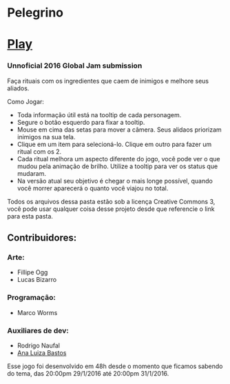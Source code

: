 # Pelegrino
  
  # [Play](http://worms.io/globalJam2016/)
  
  ### Unnoficial 2016 Global Jam submission
  
  Faça rituais com os ingredientes que caem de inimigos e melhore seus aliados.
  
  Como Jogar:  
  - Toda informação útil está na tooltip de cada personagem.
  - Segure o botão esquerdo para fixar a tooltip.
  - Mouse em cima das setas para mover a câmera. Seus alidaos priorizam inimigos na sua tela.
  - Clique em um item para selecioná-lo. Clique em outro para fazer um ritual com os 2. 
  - Cada ritual melhora um aspecto diferente do jogo, você pode ver o que mudou pela animação de brilho. Utilize a tooltip para ver os status que mudaram.
  - Na versão atual seu objetivo é chegar o mais longe possível, quando você morrer aparecerá o quanto você viajou no total.
  
  Todos os arquivos dessa pasta estão sob a licença Creative Commons 3, você pode usar qualquer coisa desse projeto desde que referencie o link para esta pasta.
  
  ## Contribuidores:
  
  ### Arte:
  - Fillipe Ogg
  - Lucas Bizarro
  
  ### Programação:
  - Marco Worms
  
  ### Auxiliares de dev:
  - Rodrigo Naufal
  - [Ana Luiza Bastos](https://github.com/anabastos)
  
  Esse jogo foi desenvolvido em 48h desde o momento que ficamos sabendo do tema, das 20:00pm 29/1/2016 até 20:00pm 31/1/2016.
